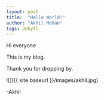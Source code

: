 ```yaml
---
layout: post
title:  "Hello World!"
author: "Akhil Mohan"
tags: Jekyll
---
```


Hi everyone

This is my blog.

Thank you for dropping by.

![]({{ site.baseurl }}/images/akhil.jpg)

-Akhil
